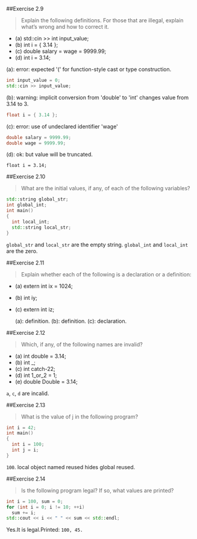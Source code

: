 ##Exercise 2.9>Explain the following definitions. For those that are illegal,explain what’s wrong and how to correct it.- (a) std::cin >> int input_value;- (b) int i = { 3.14 };- (c) double salary = wage = 9999.99;- (d) int i = 3.14;(a): error: expected '(' for function-style cast or type construction.```cppint input_value = 0;std::cin >> input_value;```(b): warning: implicit conversion from 'double' to 'int' changes value from 3.14 to 3.```cppfloat i = { 3.14 };```(c): error: use of undeclared identifier 'wage'```cppdouble salary = 9999.99;double wage = 9999.99;```(d): ok: but value will be truncated.```float i = 3.14;```##Exercise 2.10>What are the initial values, if any, of each of the following variables?```cppstd::string global_str;int global_int;int main(){  int local_int;  std::string local_str;}````global_str` and `local_str` are the empty string.`global_int` and `local_int` are the zero.##Exercise 2.11> Explain whether each of the following is a declaration or adefinition:- (a) extern int ix = 1024;- (b) int iy;- (c) extern int iz;    (a): definition.    (b): definition.    (c): declaration.##Exercise 2.12>Which, if any, of the following names are invalid?- (a) int double = 3.14;- (b) int _;- (c) int catch-22;- (d) int 1_or_2 = 1;- (e) double Double = 3.14;`a`, `c`, `d` are incalid.##Exercise 2.13>What is the value of j in the following program?```cppint i = 42;int main(){  int i = 100;  int j = i;}````100`. local object named reused hides global reused.##Exercise 2.14>Is the following program legal? If so, what values are printed?```cppint i = 100, sum = 0;for (int i = 0; i != 10; ++i)  sum += i;std::cout << i << " " << sum << std::endl;```Yes.It is legal.Printed:`100, 45.`